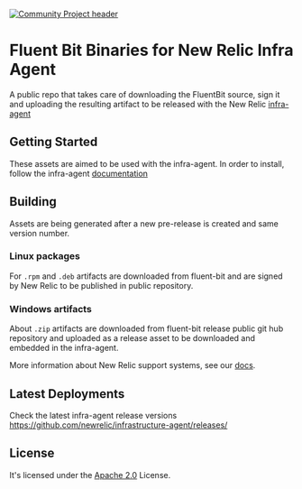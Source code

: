 [![Community Project header](https://github.com/newrelic/opensource-website/raw/master/src/images/categories/Community_Project.png)](https://opensource.newrelic.com/oss-category/#community-project)

# Fluent Bit Binaries for New Relic Infra Agent

A public repo that takes care of downloading the FluentBit source, sign it and uploading the resulting artifact to be released with the New Relic [infra-agent](https://github.com/newrelic/infrastructure-agent)

## Getting Started

These assets are aimed to be used with the infra-agent. In order to install, follow the infra-agent [documentation](https://docs.newrelic.com/docs/logs/enable-log-management-new-relic/enable-log-monitoring-new-relic/forward-your-logs-using-infrastructure-agent/)

 ## Building 
Assets are being generated after a new pre-release is created and same version number.
 
### Linux packages
For `.rpm` and `.deb` artifacts are downloaded from fluent-bit and are signed by New Relic to be published in public repository. 

### Windows artifacts
About `.zip` artifacts are downloaded from fluent-bit release public git hub repository and uploaded as a release asset to be downloaded and embedded in the infra-agent.

More information about New Relic support systems, see our [docs](https://docs.newrelic.com/docs/logs/enable-log-management-new-relic/enable-log-monitoring-new-relic/forward-your-logs-using-infrastructure-agent/#requirements).

## Latest Deployments
Check the latest infra-agent release versions https://github.com/newrelic/infrastructure-agent/releases/

## License
It's licensed under the [Apache 2.0](http://apache.org/licenses/LICENSE-2.0.txt) License.
